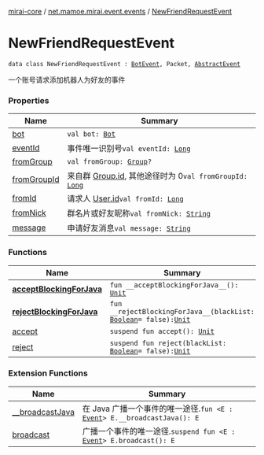 [mirai-core](../../index.md) / [net.mamoe.mirai.event.events](../index.md) / [NewFriendRequestEvent](./index.md)

# NewFriendRequestEvent

`data class NewFriendRequestEvent : `[`BotEvent`](../-bot-event/index.md)`, Packet, `[`AbstractEvent`](../../net.mamoe.mirai.event/-abstract-event/index.md)

一个账号请求添加机器人为好友的事件

### Properties

| Name | Summary |
|---|---|
| [bot](bot.md) | `val bot: `[`Bot`](../../net.mamoe.mirai/-bot/index.md) |
| [eventId](event-id.md) | 事件唯一识别号`val eventId: `[`Long`](https://kotlinlang.org/api/latest/jvm/stdlib/kotlin/-long/index.html) |
| [fromGroup](from-group.md) | `val fromGroup: `[`Group`](../../net.mamoe.mirai.contact/-group/index.md)`?` |
| [fromGroupId](from-group-id.md) | 来自群 [Group.id](../../net.mamoe.mirai.contact/-group/id.md), 其他途径时为 0`val fromGroupId: `[`Long`](https://kotlinlang.org/api/latest/jvm/stdlib/kotlin/-long/index.html) |
| [fromId](from-id.md) | 请求人 [User.id](../../net.mamoe.mirai.contact/-user/id.md)`val fromId: `[`Long`](https://kotlinlang.org/api/latest/jvm/stdlib/kotlin/-long/index.html) |
| [fromNick](from-nick.md) | 群名片或好友昵称`val fromNick: `[`String`](https://kotlinlang.org/api/latest/jvm/stdlib/kotlin/-string/index.html) |
| [message](message.md) | 申请好友消息`val message: `[`String`](https://kotlinlang.org/api/latest/jvm/stdlib/kotlin/-string/index.html) |

### Functions

| Name | Summary |
|---|---|
| [__acceptBlockingForJava__](__accept-blocking-for-java__.md) | `fun __acceptBlockingForJava__(): `[`Unit`](https://kotlinlang.org/api/latest/jvm/stdlib/kotlin/-unit/index.html) |
| [__rejectBlockingForJava__](__reject-blocking-for-java__.md) | `fun __rejectBlockingForJava__(blackList: `[`Boolean`](https://kotlinlang.org/api/latest/jvm/stdlib/kotlin/-boolean/index.html)` = false): `[`Unit`](https://kotlinlang.org/api/latest/jvm/stdlib/kotlin/-unit/index.html) |
| [accept](accept.md) | `suspend fun accept(): `[`Unit`](https://kotlinlang.org/api/latest/jvm/stdlib/kotlin/-unit/index.html) |
| [reject](reject.md) | `suspend fun reject(blackList: `[`Boolean`](https://kotlinlang.org/api/latest/jvm/stdlib/kotlin/-boolean/index.html)` = false): `[`Unit`](https://kotlinlang.org/api/latest/jvm/stdlib/kotlin/-unit/index.html) |

### Extension Functions

| Name | Summary |
|---|---|
| [__broadcastJava](../../net.mamoe.mirai.event/__broadcast-java.md) | 在 Java 广播一个事件的唯一途径.`fun <E : `[`Event`](../../net.mamoe.mirai.event/-event/index.md)`> E.__broadcastJava(): E` |
| [broadcast](../../net.mamoe.mirai.event/broadcast.md) | 广播一个事件的唯一途径.`suspend fun <E : `[`Event`](../../net.mamoe.mirai.event/-event/index.md)`> E.broadcast(): E` |
